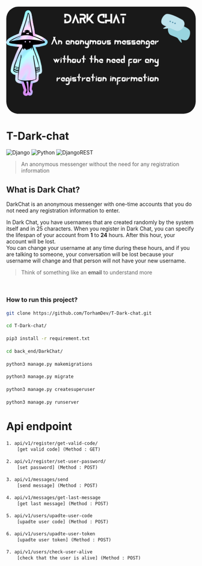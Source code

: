 <p align="center">
<img src='./cover.png' style="border: white;border-radius: 2pc;" alt='Dark chat'/>
</p>

# T-Dark-chat

![Django](https://img.shields.io/badge/django-%23092E20.svg?style=for-the-badge&logo=django&logoColor=white) ![Python](https://img.shields.io/badge/python-3670A0?style=for-the-badge&logo=python&logoColor=ffdd54) ![DjangoREST](https://img.shields.io/badge/DJANGO-REST-ff1709?style=for-the-badge&logo=django&logoColor=white&color=ff1709&labelColor=gray)
<br>

> An anonymous messenger without the need for any registration information


## What is Dark Chat?
DarkChat is an anonymous messenger with one-time accounts that you do not need any registration information to enter. 
<br>

In Dark Chat, you have usernames that are created randomly by the system itself and in 25 characters.
When you register in Dark Chat, you can specify the lifespan of your account from **1** to **24** hours. After this hour, your account will be lost.
<br>
You can change your username at any time during these hours, and if you are talking to someone, your conversation will be lost because your username will change and that person will not have your new username. 
<br>

> Think of something like an **email** to understand more
<br>

### How to run this project?
```bash
git clone https://github.com/TorhamDev/T-Dark-chat.git

cd T-Dark-chat/

pip3 install -r requirement.txt

cd back_end/DarkChat/

python3 manage.py makemigrations

python3 manage.py migrate

python3 manage.py createsuperuser

python3 manage.py runserver

```

# Api endpoint
```text
1. api/v1/register/get-valid-code/ 
    [get valid code] (Method : GET)

2. api/v1/register/set-user-password/ 
    [set password] (Method : POST)

3. api/v1/messages/send 
    [send message] (Method : POST)

4. api/v1/messages/get-last-message 
    [get last message] (Method : POST)

5. api/v1/users/upadte-user-code 
    [upadte user code] (Method : POST)

6. api/v1/users/upadte-user-token 
    [upadte user token] (Method : POST)

7. api/v1/users/check-user-alive 
    [check that the user is alive] (Method : POST)

```